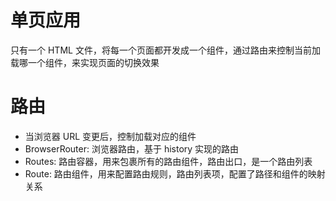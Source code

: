 # 单页应用
只有一个 HTML 文件，将每一个页面都开发成一个组件，通过路由来控制当前加载哪一个组件，来实现页面的切换效果

# 路由
- 当浏览器 URL 变更后，控制加载对应的组件
- BrowserRouter: 浏览器路由，基于 history 实现的路由
- Routes: 路由容器，用来包裹所有的路由组件，路由出口，是一个路由列表
- Route: 路由组件，用来配置路由规则，路由列表项，配置了路径和组件的映射关系
